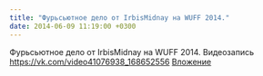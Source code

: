 ```yaml
---
title: "Фурьсьютное дело от IrbisMidnay на WUFF 2014."
date: 2014-06-09 11:19:00 +0300
---
```


Фурьсьютное дело от IrbisMidnay на WUFF 2014.
Видеозапись
<a class="vk-attach" href="https://vk.com/video41076938_168652556">https://vk.com/video41076938_168652556</a>
<a class="vk-attach" href="https://vk.com/video41076938_168652556">Вложение</a>
